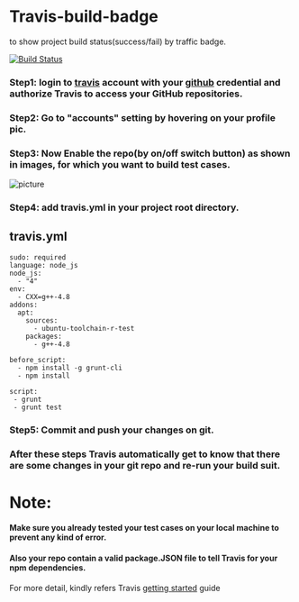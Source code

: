 # Travis-build-badge
to show project build status(success/fail) by traffic badge.

[![Build Status](https://travis-ci.org/saeed3e/travis-build-badge.svg?branch=master)](https://travis-ci.org/saeed3e/travis-build-badge)

### Step1: login to [travis](https://travis-ci.org/) account with your [github](https://github.com/) credential  and authorize Travis to access your GitHub repositories.
### Step2: Go to "accounts" setting by hovering on your profile pic.
### Step3: Now Enable the repo(by on/off switch button) as shown in images, for which you want to build test cases.
![picture](https://saeed3e.github.io/travis-build-badge/badge_onoff.PNG) 
### Step4: add travis.yml in your project root directory.

## travis.yml
```
sudo: required
language: node_js
node_js:
  - "4"
env:
  - CXX=g++-4.8
addons:
  apt:
    sources:
      - ubuntu-toolchain-r-test
    packages:
      - g++-4.8

before_script:
  - npm install -g grunt-cli
  - npm install

script: 
 - grunt 
 - grunt test
```

### Step5: Commit and push your changes on git.

### After these steps Travis automatically get to know that there are some changes in your git repo and re-run your build suit.

# Note: 
#### Make sure you already tested your test cases on your local machine to prevent any kind of error.
#### Also your repo contain a valid package.JSON file to tell Travis for your npm dependencies.


 For more detail, kindly refers Travis [getting started](https://docs.travis-ci.com/user/getting-started) guide
